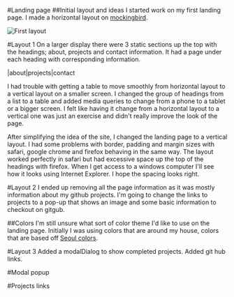 #Landing page
##Initial layout and ideas
I started work on my first landing page. I made a horizontal layout on [mockingbird](https://gomockingbird.com).

![First layout](/images/layout1.png)

#Layout 1
On a larger display there were 3 static sections up the top with the headings; about, projects and contact information.
It had a page under each heading with corresponding information.

|about|projects|contact

I had trouble with getting a table to move smoothly from horizontal layout to a vertical layout on a smaller screen. I changed the group of headings from a list to a table and added media queries to change from a phone to
a tablet or a bigger screen. I felt like having it change from a horizontal layout to a vertical one was just an exercise and didn't really improve the look of the page.

After simplifying the idea of the site, I changed the landing page to a vertical layout. I had some problems with border, padding and margin sizes with safari, google chrome and firefox behaving in the same way.
The layout worked perfectly in safari but had excessive space up the top of the headings with firefox. When I get access to a windows computer I'll see how it looks using Internet Explorer. I hope the spacing looks right.

#Layout 2
I ended up removing all the page information as it was mostly information about my
github projects. I'm going to change the links to projects to a pop-up that shows an
image and some basic information to checkout on gitgub.

##Colors
I'm still unsure what sort of color theme I'd like to use on the landing page. Initially I was using colors that are around my house, colors that are based off [Seoul colors](http://www.seoul.go.kr/v2012/seoul/symbol/color.html).

#Layout 3
Added a modalDialog to show completed projects. Added git hub links.

#Modal popup

#Projects links
